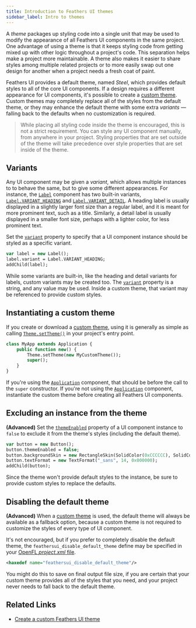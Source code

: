 ```yaml
---
title: Introduction to Feathers UI themes
sidebar_label: Intro to themes
---
```


A _theme_ packages up styling code into a single unit that may be used to modify the appearance of all Feathers UI components in the same project. One advantage of using a theme is that it keeps styling code from getting mixed up with other logic throughout a project's code. This separation helps make a project more maintainable. A theme also makes it easier to share styles among multiple related projects or to more easily swap out one design for another when a project needs a fresh coat of paint.

Feathers UI provides a default theme, named _Steel_, which provides default styles to all of the core UI components. If a design requires a different appearance for UI components, it's possible to create a [custom theme](./custom-themes.md). Custom themes may completely replace all of the styles from the default theme, or they may enhance the default theme with some extra _variants_ — falling back to the defaults when no customization is required.

> While placing all styling code inside the theme is encouraged, this is not a strict requirement. You can style any UI component manually, from anywhere in your project. Styling properties that are set outside of the theme will take precedence over style properties that are set inside of the theme.

## Variants

Any UI component may be given a _variant_, which allows multiple instances to to behave the same, but to give some different appearances. For instance, the [`Label`](./label.md) component has two built-in variants, [`Label.VARIANT_HEADING`](https://api.feathersui.com/current/feathers/controls/Label.html#VARIANT_HEADING) and [`Label.VARIANT_DETAIL`](https://api.feathersui.com/current/feathers/controls/Label.html#VARIANT_DETAIL). A heading label is usually displayed in a slightly larger font size than a regular label, and it is meant for more prominent text, such as a title. Similarly, a detail label is usually displayed in a smaller font size, perhaps with a lighter color, for less prominent text.

Set the [`variant`](https://api.feathersui.com/current/feathers/style/IVariantStyleObject.html#variant) property to specify that a UI component instance should be styled as a specific variant.

```haxe
var label = new Label();
label.variant = Label.VARIANT_HEADING;
addChild(label);
```

While some variants are built-in, like the heading and detail variants for labels, custom variants may be created too. The [`variant`](https://api.feathersui.com/current/feathers/style/IVariantStyleObject.html#variant) property is a string, and any value may be used. Inside a custom theme, that variant may be referenced to provide custom styles.

## Instantiating a custom theme

If you create or download a [custom theme](./custom-themes.md), using it is generally as simple as calling [`Theme.setTheme()`](https://api.feathersui.com/current/feathers/style/Theme.html#setTheme) in your project's entry point.

```haxe
class MyApp extends Application {
    public function new() {
        Theme.setTheme(new MyCustomTheme());
        super();
    }
}
```

If you're using the [`Application`](./application.md) component, that should be before the call to the `super` constructor. If you're not using the [`Application`](./application.md) component, instantiate the custom theme before creating all Feathers UI components.

## Excluding an instance from the theme

**(Advanced)** Set the [`themeEnabled`](https://api.feathersui.com/current/feathers/style/IStyleObject.html#themeEnabled) property of a UI component instance to `false` to exclude it from the theme's styles (including the default theme).

```haxe
var button = new Button();
button.themeEnabled = false;
button.backgroundSkin = new RectangleSkin(SolidColor(0xCCCCCC), SolidColor(1.0, 0x000000));
button.textFormat = new TextFormat("_sans", 14, 0x000000);
addChild(button);
```

Since the theme won't provide default styles to the instance, be sure to provide custom styles to replace the defaults.

## Disabling the default theme

**(Advanced)** When a [custom theme](./custom-themes.md) is used, the default theme will always be available as a fallback option, because a custom theme is not required to customize the styles of every type of UI component.

It's not encouraged, but if you prefer to completely disable the default theme, the `feathersui_disable_default_theme` define may be specified in your [OpenFL _project.xml_ file](https://lime.software/docs/project-files/xml-format/).

```xml
<haxedef name="feathersui_disable_default_theme"/>
```

You might do this to save on final output file size, if you are certain that your custom theme provides all of the styles that you need, and your project never needs to fall back to the default theme.

## Related Links

- [Create a custom Feathers UI theme](./custom-themes.md)
